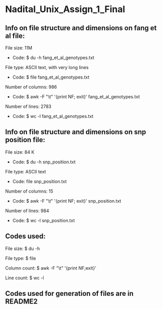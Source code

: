 # Nadital_Unix_Assign_1_Final

## Info on file structure and dimensions on fang et al file:
File size: 11M
- Code: $ du -h fang_et_al_genotypes.txt

File type: ASCII text, with very long lines
- Code: $ file fang_et_al_genotypes.txt

Number of columns: 986
- Code: $ awk -F "\t" '{print NF; exit}' fang_et_al_genotypes.txt

Number of lines: 2783
- Code: $ wc -l fang_et_al_genotypes.txt




## Info on file structure and dimensions on snp position file:

File size: 84 K
- Code: $ du -h snp_position.txt

File type: ASCII text
- Code: file snp_position.txt

Number of columns: 15
- Code: $ awk -F "\t" '{print NF; exit}' snp_position.txt

Number of lines: 984
- Code: $ wc -l snp_position.txt


## Codes used:

File size: $ du -h

File type: $ file

Column count: $ awk -F "\t" '{print NF;exit}'

Line count: $ wc -l

## Codes used for generation of files are in README2










